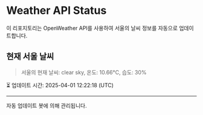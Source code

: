 
# Weather API Status

이 리포지토리는 OpenWeather API를 사용하여 서울의 날씨 정보를 자동으로 업데이트합니다.

## 현재 서울 날씨
> 서울의 현재 날씨: clear sky, 온도: 10.66°C, 습도: 30%

⏳ 업데이트 시간: 2025-04-01 12:22:18 (UTC)

---
자동 업데이트 봇에 의해 관리됩니다.
